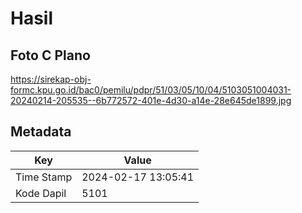# Hasil

## Foto C Plano

https://sirekap-obj-formc.kpu.go.id/bac0/pemilu/pdpr/51/03/05/10/04/5103051004031-20240214-205535--6b772572-401e-4d30-a14e-28e645de1899.jpg


## Metadata

| Key        | Value               |
| ---------- | ------------------- |
| Time Stamp | 2024-02-17 13:05:41 |
| Kode Dapil | 5101                |




